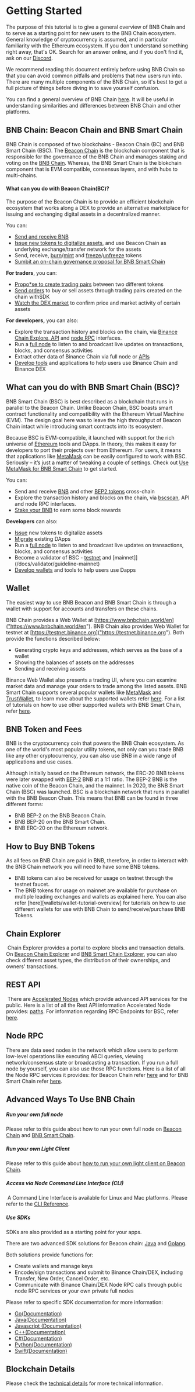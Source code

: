 # Getting Started
The purpose of this tutorial is to give a general overview of BNB Chain and to serve as a starting point for new users to the BNB Chain ecosystem. General knowledge of cryptocurrency is assumed, and in particular familiarity with the Ethereum ecosystem. If you don't understand something right away, that's OK. Search for an answer online, and if you don't find it, ask on our [Discord]().

We recommend reading this document entirely before using BNB Chain so that you can avoid common pitfalls and problems that new users run into. There are many multiple components of the BNB Chain, so it's best to get a full picture of things before diving in to save yourself confusion.

You can find a general overview of BNB Chain [here](). It will be useful in understanding similarities and differences between BNB Chain and other platforms.

## BNB Chain: Beacon Chain and BNB Smart Chain

BNB Chain is composed of two blockchains - Beacon Chain (BC) and BNB Smart Chain (BSC). The [Beacon Chain]() is the blockchain component that is responsible for the governance of the BNB Chain and manages staking and voting on the [BNB Chain](). Whereas, the BNB Smart Chain is the blokchain component that is EVM compatible, consensus layers, and with hubs to multi-chains.


#### What can you do with Beacon Chain(BC)?​

The purpose of the Beacon Chain is to provide an efficient blockchain ecosystem that works along a DEX to provide an alternative marketplace for issuing and exchanging digital assets in a decentralized manner.

You can:

- [Send and receive BNB]()
- [Issue new tokens to digitalize assets](), and use Beacon Chain as underlying exchange/transfer network for the assets
- Send, receive, [burn]()/[mint]() and [freeze]()/[unfreeze]() tokens
- [Sumbit an on-chain governance proposal for BNB Smart Chain]()

**For traders**, you can:

- [Propo*se to create trading pairs]() between two different tokens
- [Send orders]() to buy or sell assets through trading pairs created on the chain withSDK
- [Watch the DEX market]() to confirm price and market activity of certain assets

**For developers,** you can also:

- Explore the transaction history and blocks on the chain, via [Binance Chain Explore, API]() and [node RPC]() interfaces.
- Run a [full node]() to listen to and broadcast live updates on transactions, blocks, and consensus activities
- Extract other data of Binance Chain via full node or [APIs]()
- [Develop tools]() and applications to help users use Binance Chain and Binance DEX


## What can you do with BNB Smart Chain (BSC)?​

BNB Smart Chain (BSC) is best described as a blockchain that runs in parallel to the Beacon Chain. Unlike Beacon Chain, BSC boasts smart contract functionality and compatibility with the Ethereum Virtual Machine (EVM). The design goal here was to leave the high throughput of Beacon Chain intact while introducing smart contracts into its ecosystem.

Because BSC is EVM-compatible, it launched with support for the rich universe of [Ethereum]() tools and DApps. In theory, this makes it easy for developers to port their projects over from Ethereum. For users, it means that applications like [MetaMask]() can be easily configured to work with BSC. Seriously – it’s just a matter of tweaking a couple of settings. Check out [Use MetaMask for BNB Smart Chain]() to get started.

You can:

- Send and receive [BNB]() and other [BEP2 tokens]() cross-chain
- Explore the transaction history and blocks on the chain, via [bscscan](), API and node RPC interfaces.
- [Stake your BNB]() to earn some block rewards


**Developers** can also:

- [Issue]() new tokens to digitalize assets
- [Migrate]() existing DApps
- Run a [full node]() to listen to and broadcast live updates on transactions, blocks, and consensus activities
- Become a validator of BSC - [testnet]() and [mainnet]](/docs/validator/guideline-mainnet)
- [Develop wallets]() and tools to help users use Dapps


## Wallet

The easiest way to use BNB Beacon and BNB Smart Chain is through a wallet with support for accounts and transfers on these chains.

BNB Chain provides a Web Wallet at [https://www.bnbchain.world/en]("https://www.bnbchain.world/en"). BNB Chain also provides Web Wallet for testnet at [https://testnet.binance.org]("https://testnet.binance.org"). Both provide the functions described below:

- Generating crypto keys and addresses, which serves as the base of a wallet
- Showing the balances of assets on the addresses
- Sending and receiving assets


Binance Web Wallet also presents a trading UI, where you can examine market data and manage your orders to trade among the listed assets. BNB Smart Chain supports several popular wallets like [MetaMask]() and [TrustWallet](), to learn more about the supported wallets refer [here](). For a list of tutorials on how to use other supported wallets with BNB Smart Chain, refer [here]().


## BNB Token and Fees​

BNB is the cryptocurrency coin that powers the BNB Chain ecosystem. As one of the world's most popular utility tokens, not only can you trade BNB like any other cryptocurrency, you can also use BNB in a wide range of applications and use cases.

Although initially based on the Ethereum network, the ERC-20 BNB tokens were later swapped with [BEP-2]() BNB at a 1:1 ratio. The BEP-2 BNB is the native coin of the Beacon Chain, and the mainnet. In 2020, the BNB Smart Chain (BSC) was launched. BSC is a blockchain network that runs in parallel with the BNB Beacon Chain. This means that BNB can be found in three different forms:

- BNB BEP-2 on the BNB Beacon Chain.
- BNB BEP-20 on the BNB Smart Chain.
- BNB ERC-20 on the Ethereum network.


## How to Buy BNB Tokens​


As all fees on BNB Chain are paid in BNB, therefore, in order to interact with the BNB Chain network you will need to have some BNB tokens.


- BNB tokens can also be received for usage on testnet through the testnet faucet.
- The BNB tokens for usage on mainnet are available for purchase on multiple leading exchanges and wallets as explained here. You can also refer [here][wallets/wallet-tutorial-overview] for tutorials on how to use different wallets for use with BNB Chain to send/receive/purchase BNB Tokens.


## Chain Explorer

​
Chain Explorer provides a portal to explore blocks and transaction details. On [Beacon Chain Explorer]() and [BNB Smart Chain Explorer](), you can also check different asset types, the distribution of their ownerships, and owners' transactions.


## REST API

​
There are [Accelerated Nodes]() which provide advanced API services for the public. Here is a list of all the Rest API information Accelerated Node provides: [paths](). For information regarding RPC Endpoints for BSC, refer [here]().


## Node RPC​


There are data seed nodes in the network which allow users to perform low-level operations like executing ABCI queries, viewing network/consensus state or broadcasting a transaction. If you run a full node by yourself, you can also use those RPC functions. Here is a list of all the Node RPC services it provides: for Beacon Chain refer [here]() and for BNB Smart Chain refer [here]().


## Advanced Ways To Use BNB Chain​


##### Run your own full node​

Please refer to this guide about how to run your own full node on [Beacon Chain]() and [BNB Smart Chain]().

##### Run your own Light Client​

Please refer to this guide about [how to run your own light client on Beacon Chain]().

##### Access via Node Command Line Interface (CLI)
​
A Command Line Interface is available for Linux and Mac platforms. Please refer to the [CLI Reference]().

##### Use SDKs​

SDKs are also provided as a starting point for your apps.

There are two advanced SDK solutions for Beacon chain: [Java]() and [Golang]().

Both solutions provide functions for:

  - Create wallets and manage keys
  - Encode/sign transactions and submit to Binance Chain/DEX, including Transfer, New Order, Cancel Order, etc.
  - Communicate with Binance Chain/DEX Node RPC calls through public node RPC services or your own private full nodes


Please refer to specific SDK documentation for more information:

  - [Go(Documentation)]()
  - [Java(Documentation)]()
  - [Javascript (Documentation)]()
  - [C++(Documentation)]()
  - [C#(Documentation)]()
  - [Python(Documentation)]()
  - [Swift(Documentation)]()


## Blockchain Details​

Please check the [technical details]() for more technical information.



